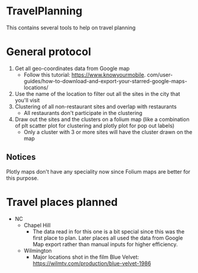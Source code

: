 # TravelPlanning
This contains several tools to help on travel planning 

# General protocol
1. Get all geo-coordinates data from Google map
   * Follow this tutorial: https://www.knowyourmobile.
     com/user-guides/how-to-download-and-export-your-starred-google-maps-locations/ 
2. Use the name of the location to filter out all the sites in the city 
   that you'll visit
3. Clustering of all non-restaurant sites and overlap with restaurants
    * All restaurants don't participate in the clustering
4. Draw out the sites and the clusters on a folium map (like a combination 
   of plt scatter plot for clustering and plotly plot for pop out labels)
    * Only a cluster with 3 or more sites will have the cluster drawn on 
      the map

## Notices
Plotly maps don't have any speciality now since Folium maps are better for 
this purpose. 

# Travel places planned 
* NC
  * Chapel Hill 
    * The data read in for this one is a bit special since this was the 
      first place to plan. Later places all used the data from Google Map 
      export rather than manual inputs for higher efficiency. 
  * Wilmington
    * Major locations shot in the film Blue Velvet: https://wilmtv.com/production/blue-velvet-1986
